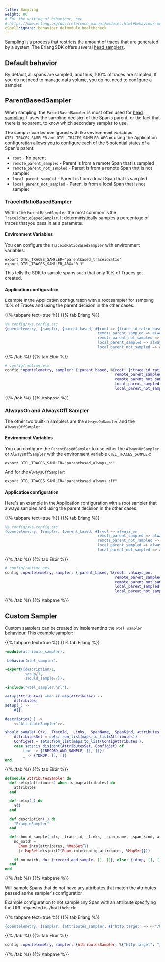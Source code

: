 ```yaml
---
title: Sampling
weight: 80
# For the writing of behaviour, see
# https://www.erlang.org/doc/reference_manual/modules.html#behaviour-module-attribute
cSpell:ignore: behaviour defmodule healthcheck
---
```


<!-- markdownlint-disable no-duplicate-heading -->
<!-- markdownlint-capture -->

[Sampling](/docs/concepts/sampling/) is a process that restricts the amount of
traces that are generated by a system. The Erlang SDK offers several
[head samplers](/docs/concepts/sampling#head-sampling).

## Default behavior

By default, all spans are sampled, and thus, 100% of traces are sampled. If you
do not need to manage data volume, you do not need to configure a sampler.

## ParentBasedSampler

When sampling, the `ParentBasedSampler` is most often used for
[head sampling](/docs/concepts/sampling/#head-sampling). It uses the sampling
decision of the Span's parent, or the fact that there is no parent, to know
which secondary sampler to use.

The sampler can be configured with the environment variables
`OTEL_TRACES_SAMPLER` and `OTEL_TRACES_SAMPLER_ARG` or using the Application
configuration allows you to configure each of the 5 potential states of a Span's
parent:

- `root` - No parent
- `remote_parent_sampled` - Parent is from a remote Span that is sampled
- `remote_parent_not_sampled` - Parent is from a remote Span that is not sampled
- `local_parent_sampled` - Parent is from a local Span that is sampled
- `local_parent_not_sampled` - Parent is from a local Span that is not sampled

### TraceIdRatioBasedSampler

Within the `ParentBasedSampler` the most common is the
`TraceIdRatioBasedSampler`. It deterministically samples a percentage of traces
that you pass in as a parameter.

#### Environment Variables

You can configure the `TraceIdRatioBasedSampler` with environment variables:

```shell
export OTEL_TRACES_SAMPLER="parentbased_traceidratio"
export OTEL_TRACES_SAMPLER_ARG="0.1"
```

This tells the SDK to sample spans such that only 10% of Traces get created.

#### Application configuration

Example in the Application configuration with a root sampler for sampling 10% of
Traces and using the parent decision in the other cases:

{{% tabpane text=true %}} {{% tab Erlang %}}

```erlang
%% config/sys.config.src
{opentelemetry, {sampler, {parent_based, #{root => {trace_id_ratio_based, 0.10},
                                          remote_parent_sampled => always_on,
                                          remote_parent_not_sampled => always_off,
                                          local_parent_sampled => always_on,
                                          local_parent_not_sampled => always_off}}}}
```

{{% /tab %}} {{% tab Elixir %}}

```elixir
# config/runtime.exs
config :opentelemetry, sampler: {:parent_based, %{root: {:trace_id_ratio_based, 0.10},
                                                  remote_parent_sampled: :always_on,
                                                  remote_parent_not_sampled: :always_off,
                                                  local_parent_sampled: :always_on,
                                                  local_parent_not_sampled: :always_off}}
```

{{% /tab %}} {{% /tabpane %}}

### AlwaysOn and AlwaysOff Sampler

The other two built-in samplers are the `AlwaysOnSampler` and the
`AlwaysOffSampler`.

#### Environment Variables

You can configure the `ParentBasedSampler` to use either the `AlwaysOnSampler`
or `AlwaysOffSampler` with the environment variable `OTEL_TRACES_SAMPLER`:

```shell
export OTEL_TRACES_SAMPLER="parentbased_always_on"
```

And for the `AlwaysOffSampler`:

```shell
export OTEL_TRACES_SAMPLER="parentbased_always_off"
```

#### Application configuration

Here's an example in the Application configuration with a root sampler that
always samples and using the parent decision in the other cases:

{{% tabpane text=true %}} {{% tab Erlang %}}

```erlang
%% config/sys.config.src
{opentelemetry, {sampler, {parent_based, #{root => always_on,
                                          remote_parent_sampled => always_on,
                                          remote_parent_not_sampled => always_off,
                                          local_parent_sampled => always_on,
                                          local_parent_not_sampled => always_off}}}}
```

{{% /tab %}} {{% tab Elixir %}}

```elixir
# config/runtime.exs
config :opentelemetry, sampler: {:parent_based, %{root: :always_on,
                                                  remote_parent_sampled: :always_on,
                                                  remote_parent_not_sampled: :always_off,
                                                  local_parent_sampled: :always_on,
                                                  local_parent_not_sampled: :always_off}}
```

{{% /tab %}} {{% /tabpane %}}

## Custom Sampler

Custom samplers can be created by implementing the
[`otel_sampler` behaviour](https://hexdocs.pm/opentelemetry/1.3.0/otel_sampler.html#callbacks).
This example sampler:

{{% tabpane text=true %}} {{% tab Erlang %}}

```erlang
-module(attribute_sampler).

-behavior(otel_sampler).

-export([description/1,
         setup/1,
         should_sample/7]).

-include("otel_sampler.hrl").

setup(Attributes) when is_map(Attributes) ->
    Attributes;
setup(_) ->
    #{}.

description(_) ->
    <<"AttributeSampler">>.

should_sample(_Ctx, _TraceId, _Links, _SpanName, _SpanKind, Attributes, ConfigAttributes) ->
    AttributesSet = sets:from_list(maps:to_list(Attributes)),
    ConfigSet = sets:from_list(maps:to_list(ConfigAttributes)),
    case sets:is_disjoint(AttributesSet, ConfigSet) of
        true -> {?RECORD_AND_SAMPLE, [], []};
        _ -> {?DROP, [], []}
end.
```

{{% /tab %}} {{% tab Elixir %}}

```elixir
defmodule AttributesSampler do
  def setup(attributes) when is_map(attributes) do
    attributes
  end

  def setup(_) do
    %{}
  end

  def description(_) do
    "ExampleSampler"
  end

  def should_sample(_ctx, _trace_id, _links, _span_name, _span_kind, attributes, config_attributes) do
    no_match =
      Enum.into(attributes, %MapSet{})
      |> MapSet.disjoint?(Enum.into(config_attributes, %MapSet{}))

    if no_match, do: {:record_and_sample, [], []}, else: {:drop, [], []}
  end
end
```

{{% /tab %}} {{% /tabpane %}}

Will sample Spans that do not have any attributes that match the attributes
passed as the sampler's configuration.

Example configuration to not sample any Span with an attribute specifying the
URL requested is `/healthcheck`:

{{% tabpane text=true %}} {{% tab Erlang %}}

```erlang
{opentelemetry, {sampler, {attributes_sampler, #{'http.target' => <<"/healthcheck">%}}}}
```

{{% /tab %}} {{% tab Elixir %}}

```elixir
config :opentelemetry, sampler: {AttributesSampler, %{"http.target": "/healthcheck"}}
```

{{% /tab %}} {{% /tabpane %}}
